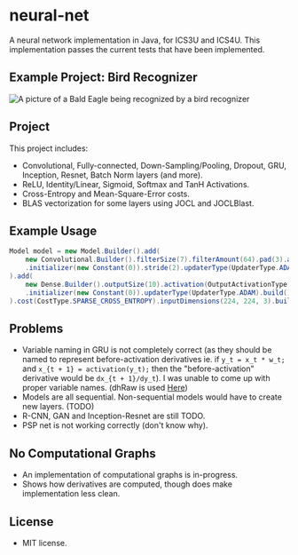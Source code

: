 # neural-net
A neural network implementation in Java, for ICS3U and ICS4U. This implementation passes the current tests that have been implemented.

## Example Project: Bird Recognizer
![A picture of a Bald Eagle being recognized by a bird recognizer](https://patricksongzy.github.io/assets/images/ae.png)

## Project
This project includes:
* Convolutional, Fully-connected, Down-Sampling/Pooling, Dropout, GRU, Inception, Resnet, Batch Norm layers (and more).
* ReLU, Identity/Linear, Sigmoid, Softmax and TanH Activations.
* Cross-Entropy and Mean-Square-Error costs.
* BLAS vectorization for some layers using JOCL and JOCLBlast.

## Example Usage
```java
Model model = new Model.Builder().add(
    new Convolutional.Builder().filterSize(7).filterAmount(64).pad(3).activationType(ActivationType.RELU)
    .initializer(new Constant(0)).stride(2).updaterType(UpdaterType.ADAM).build()
).add(
    new Dense.Builder().outputSize(10).activation(OutputActivationType.SOFTMAX)
    .initializer(new Constant(0)).updaterType(UpdaterType.ADAM).build()
).cost(CostType.SPARSE_CROSS_ENTROPY).inputDimensions(224, 224, 3).build(); 
```

## Problems
* Variable naming in GRU is not completely correct (as they should be named to represent before-activation derivatives ie. if `y_t = x_t * w_t;` and `x_{t + 1} = activation(y_t);` then the "before-activation" derivative would be `dx_{t + 1}/dy_t`). I was unable to come up with proper variable names. (dhRaw is used [Here](https://gist.github.com/karpathy/d4dee566867f8291f086))
* Models are all sequential. Non-sequential models would have to create new layers. (TODO)
* R-CNN, GAN and Inception-Resnet are still TODO.
* PSP net is not working correctly (don't know why).

## No Computational Graphs
* An implementation of computational graphs is in-progress.
* Shows how derivatives are computed, though does make implementation less clean.

## License
* MIT license.
